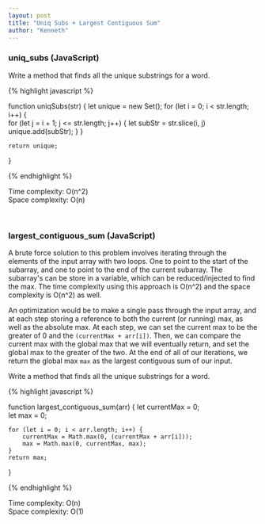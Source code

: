 ```yaml
---
layout: post
title: "Uniq Subs + Largest Contiguous Sum"
author: "Kenneth"
---
```


### uniq_subs (JavaScript)
Write a method that finds all the unique substrings for a word.

{% highlight javascript %}

function uniqSubs(str) {
    let unique = new Set();
    for (let i = 0; i < str.length; i++) {        
        for (let j = i + 1; j <= str.length; j++) {
            let subStr = str.slice(i, j)
            unique.add(subStr);
        }
    }

    return unique;
}

{% endhighlight %}


Time complexity: O(n^2)  
Space complexity: O(n)

&nbsp;
&nbsp;

### largest_contiguous_sum (JavaScript)

A brute force solution to this problem involves iterating through the elements of the input array with two loops. One to point to the start of the subarray, and one to point to the end of the current subarray. The subarray's can be store in a variable, which can be reduced/injected to find the max. The time complexity using this approach is O(n^2) and the space complexity is O(n^2) as well.

An optimization would be to make a single pass through the input array, and at each step storing a reference to both the current (or running) max, as well as the absolute max. At each step, we can set the current max to be the greater of 0 and the `(currentMax + arr[i])`. Then, we can compare the current max with the global max that we will eventually return, and set the global max to the greater of the two. At the end of all of our iterations, we return the global max `max` as the largest contiguous sum of our input.

Write a method that finds all the unique substrings for a word.

{% highlight javascript %}


function largest_contiguous_sum(arr) {
    let currentMax = 0;    
    let max = 0;    

    for (let i = 0; i < arr.length; i++) {
        currentMax = Math.max(0, (currentMax + arr[i]));
        max = Math.max(0, currentMax, max);
    }
    return max;
}

{% endhighlight %}

Time complexity: O(n)  
Space complexity: O(1)

